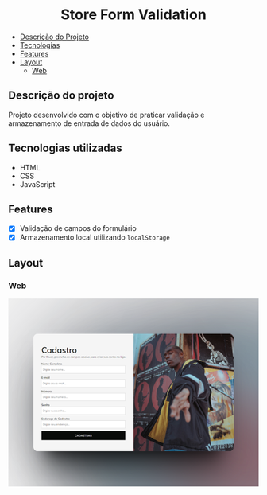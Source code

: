 <h1 align="center">Store Form Validation</h1>

- [Descrição do Projeto](#descrição-do-projeto)
- [Tecnologias](#tecnologias-utilizadas)
- [Features](#features)
- [Layout](#layout)
  - [Web](#web)

<h2>Descrição do projeto</h2>

<p>
  Projeto desenvolvido com o objetivo de praticar validação e armazenamento de entrada de dados do usuário.
</p>

<h2>Tecnologias utilizadas</h2>

- HTML
- CSS
- JavaScript

<h2>Features</h2>

- [x] Validação de campos do formulário
- [x] Armazenamento local utilizando `localStorage`

<h2>Layout</h2>

<h3>Web</h3>

<img src="./assets/img/screenshots/web-view.png" width="auto">

